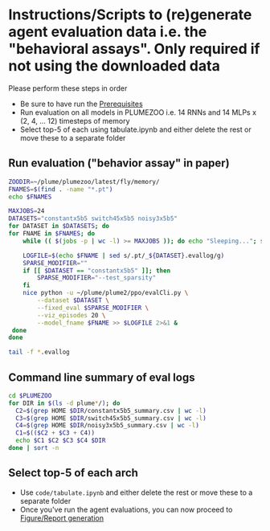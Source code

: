 # Instructions/Scripts to (re)generate agent evaluation data i.e. the "behavioral assays". Only required if not using the downloaded data

Please perform these steps in order
* Be sure to have run the [Prerequisites](0_plume_prereqs.md)
* Run evaluation on all models in PLUMEZOO i.e. 14 RNNs and 14 MLPs x (2, 4, ... 12) timesteps of memory
* Select top-5 of each using tabulate.ipynb and either delete the rest or move these to a separate folder


## Run evaluation ("behavior assay" in paper)
````bash
ZOODIR=~/plume/plumezoo/latest/fly/memory/
FNAMES=$(find . -name "*.pt")
echo $FNAMES

MAXJOBS=24
DATASETS="constantx5b5 switch45x5b5 noisy3x5b5"
for DATASET in $DATASETS; do
for FNAME in $FNAMES; do
    while (( $(jobs -p | wc -l) >= MAXJOBS )); do echo "Sleeping..."; sleep 10; done 

    LOGFILE=$(echo $FNAME | sed s/.pt/_${DATASET}.evallog/g)
    SPARSE_MODIFIER=""
    if [[ $DATASET == "constantx5b5" ]]; then 
    	SPARSE_MODIFIER="--test_sparsity"
    fi
    nice python -u ~/plume/plume2/ppo/evalCli.py \
        --dataset $DATASET \
        --fixed_eval $SPARSE_MODIFIER \
        --viz_episodes 20 \
        --model_fname $FNAME >> $LOGFILE 2>&1 &
 done
done

tail -f *.evallog
````

## Command line summary of eval logs

````bash
cd $PLUMEZOO
for DIR in $(ls -d plume*/); do 
  C2=$(grep HOME $DIR/constantx5b5_summary.csv | wc -l)
  C3=$(grep HOME $DIR/switch45x5b5_summary.csv | wc -l)
  C4=$(grep HOME $DIR/noisy3x5b5_summary.csv | wc -l)
  C1=$(($C2 + $C3 + C4))  
  echo $C1 $C2 $C3 $C4 $DIR
done | sort -n
````

## Select top-5 of each arch
* Use ```code/tabulate.ipynb``` and either delete the rest or move these to a separate folder
* Once you've run the agent evaluations, you can now proceed to [Figure/Report generation](1_plume_report.md) 